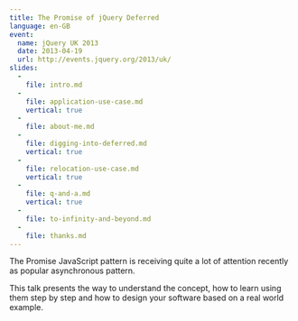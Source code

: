 ```yaml
---
title: The Promise of jQuery Deferred
language: en-GB
event:
  name: jQuery UK 2013
  date: 2013-04-19
  url: http://events.jquery.org/2013/uk/
slides:
  -
    file: intro.md
  -
    file: application-use-case.md
    vertical: true
  -
    file: about-me.md
  -
    file: digging-into-deferred.md
    vertical: true
  -
    file: relocation-use-case.md
    vertical: true
  -
    file: q-and-a.md
    vertical: true
  -
    file: to-infinity-and-beyond.md
  -
    file: thanks.md
---
```


The Promise JavaScript pattern is receiving quite a lot of attention recently as popular asynchronous pattern.

This talk presents the way to understand the concept, how to learn using them step by step and how to design your software based on a real world example.